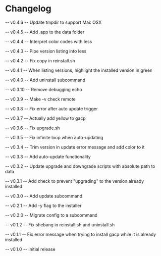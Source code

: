 # Changelog

-- v0.4.6 --
Update tmpdir to support Mac OSX

-- v0.4.5 --
Add .app to the data folder

-- v0.4.4 --
Interpret color codes with less

-- v0.4.3 --
Pipe version listing into less

-- v0.4.2 --
Fix copy in reinstall.sh

-- v0.4.1 --
When listing versions, highlight the installed version in green

-- v0.4.0 --
Add uninstall subcommand

-- v0.3.10 --
Remove debugging echo

-- v0.3.9 --
Make -v check remote

-- v0.3.8 --
Fix error after auto update trigger

-- v0.3.7 --
Actually add yellow to gacp

-- v0.3.6 --
Fix upgrade.sh

-- v0.3.5 --
Fix infinite loop when auto-updating

-- v0.3.4 --
Trim version in update error message and add color to it

-- v0.3.3 --
Add auto-update functionality

-- v0.3.2 --
Update upgrade and downgrade scripts with absolute path to data

-- v0.3.1 --
Add check to prevent "upgrading" to the version already installed

-- v0.3.0 --
Add update subcommand

-- v0.2.1 --
Add -y flag to the installer

-- v0.2.0 --
Migrate config to a subcommand

-- v0.1.2 --
Fix shebang in reinstall.sh and uninstall.sh

-- v0.1.1 --
Fix error message when trying to install gacp while it is already installed

-- v0.1.0 --
Initial release
